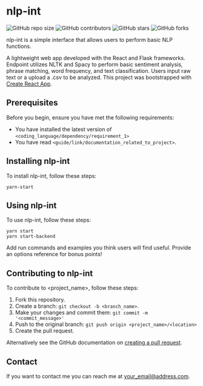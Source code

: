 # nlp-int

<!--- These are examples. See https://shields.io for others or to customize this set of shields. You might want to include dependencies, project status and licence info here --->

![GitHub repo size](https://img.shields.io/github/repo-size/chris-spann/nlp-int)
![GitHub contributors](https://img.shields.io/github/contributors/chris-spann/nlp-int)
![GitHub stars](https://img.shields.io/github/stars/chris-spann/nlp-int?style=social)
![GitHub forks](https://img.shields.io/github/forks/chris-spann/nlp-int?style=social)

nlp-int is a simple interface that allows users to perform basic NLP functions.

A lightweight web app developed with the React and Flask frameworks. Endpoint utilizes NLTK and Spacy to perform basic sentiment analysis, phrase matching, word frequency, and text classification. Users input raw text or a upload a .csv to be analyzed. This project was bootstrapped with [Create React App](https://github.com/facebook/create-react-app).

## Prerequisites

Before you begin, ensure you have met the following requirements:

<!--- These are just example requirements. Add, duplicate or remove as required --->

- You have installed the latest version of `<coding_language/dependency/requirement_1>`
- You have read `<guide/link/documentation_related_to_project>`.

## Installing nlp-int

To install nlp-int, follow these steps:

```
yarn-start
```

## Using nlp-int

To use nlp-int, follow these steps:

```
yarn start
yarn start-backend
```

Add run commands and examples you think users will find useful. Provide an options reference for bonus points!

## Contributing to nlp-int

<!--- If your README is long or you have some specific process or steps you want contributors to follow, consider creating a separate CONTRIBUTING.md file--->

To contribute to <project_name>, follow these steps:

1. Fork this repository.
2. Create a branch: `git checkout -b <branch_name>`.
3. Make your changes and commit them: `git commit -m '<commit_message>'`
4. Push to the original branch: `git push origin <project_name>/<location>`
5. Create the pull request.

Alternatively see the GitHub documentation on [creating a pull request](https://help.github.com/en/github/collaborating-with-issues-and-pull-requests/creating-a-pull-request).

## Contact

If you want to contact me you can reach me at <your_email@address.com>.
